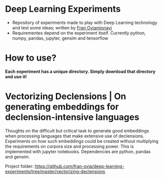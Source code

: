 # Deep Learning Experiments

* Repository of experiments made to play with Deep Learning technology and test some ideas; written by [Fran Oviamionayi](@fran-ovia)
* Requirementes depend on the experiment itself. Currently python, numpy, pandas, jupyter, gensim and tensorflow

# How to use?

**Each experiment has a unique directory. Simply download that directory and use it!**

# Vectorizing Declensions | On generating embeddings for declension-intensive languages

Thoughts on the difficult but critical task to generate good embeddings when processing languages that make extensive use of declensions. Experiments on how such embeddings could be created without multiplying the requirements on corpora size and processing power.
This is implemented with jupyter notebooks. Dependencies are python, pandas and gensim.

Project folder: https://github.com/fran-ovia/deep-learning-experiments/tree/master/vectorizing-declensions

